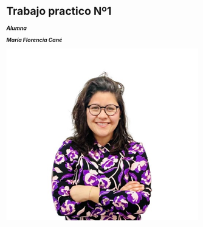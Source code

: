 # Trabajo practico Nº1 


***Alumna***

***María Florencia Cané***



![Foto](./img/IMG_3739-removebg-preview.jpg)